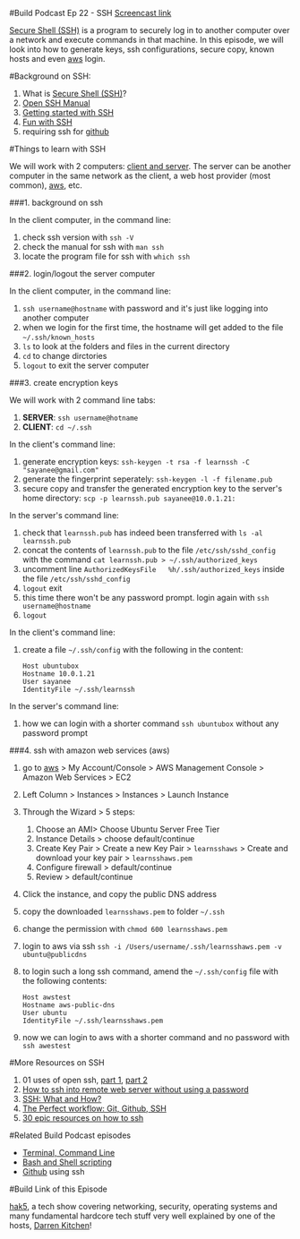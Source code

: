 #Build Podcast Ep 22 - SSH
[Screencast link](http://build-podcast.com/ssh/)

[Secure Shell (SSH)](http://www.openssh.com/) is a program to securely log in to another computer over a network and execute commands in that machine. In this episode, we will look into how to generate keys, ssh configurations, secure copy, known hosts and even [aws](http://aws.amazon.com/) login. 

#Background on SSH:

1. What is [Secure Shell (SSH)](http://en.wikipedia.org/wiki/Secure_Shell)?
1. [Open SSH Manual](http://www.openssh.com/manual.html)
1. [Getting started with SSH](http://kimmo.suominen.com/docs/ssh/)
1. [Fun with SSH](https://www.msu.edu/~nixonjos/ssh.html)
2. requiring ssh for [github](https://help.github.com/articles/generating-ssh-keys)

#Things to learn with SSH

We will work with 2 computers: [client and server](http://en.wikipedia.org/wiki/Client%E2%80%93server_model). The server can be another computer in the same network as the client, a web host provider (most common), [aws](http://aws.amazon.com/), etc.

###1. background on ssh

In the client computer, in the command line:

1. check ssh version with `ssh -V`
2. check the manual for ssh with `man ssh`
3. locate the program file for ssh with `which ssh`


###2. login/logout the server computer

In the client computer, in the command line:

1. `ssh username@hostname` with password and it's just like logging into another computer
2. when we login for the first time, the hostname will get added to the file `~/.ssh/known_hosts`
2. `ls` to look at the folders and files in the current directory
3. `cd` to change dirctories
4. `logout` to exit the server computer

###3. create encryption keys

We will work with 2 command line tabs:

1. **SERVER**: `ssh username@hotname`
2. **CLIENT**: `cd ~/.ssh`

In the client's command line:

1. generate encryption keys: `ssh-keygen -t rsa -f learnssh -C "sayanee@gmail.com"`
3. generate the fingerprint seperately: `ssh-keygen -l -f filename.pub`
3. secure copy and transfer the generated encryption key to the server's home directory: `scp -p learnssh.pub sayanee@10.0.1.21:`

In the server's command line:

1. check that `learnssh.pub` has indeed been transferred with `ls -al learnssh.pub`
2. concat the contents of `learnssh.pub` to the file `/etc/ssh/sshd_config` with the command `cat learnssh.pub > ~/.ssh/authorized_keys`
2. uncomment line `AuthorizedKeysFile	%h/.ssh/authorized_keys` inside the file `/etc/ssh/sshd_config` 
3. `logout` exit 
4. this time there won't be any password prompt. login again with `ssh username@hostname`
4. `logout`

In the client's command line:

1. create a file `~/.ssh/config` with the following in the content:

    ```
    Host ubuntubox
    Hostname 10.0.1.21
    User sayanee
    IdentityFile ~/.ssh/learnssh
    ```
In the server's command line:

1. how we can login with a shorter command `ssh ubuntubox` without any password prompt

###4. ssh with amazon web services (aws)

1. go to [aws](http://aws.amazon.com/) > My Account/Console > AWS Management Console > Amazon Web Services > EC2
2. Left Column > Instances > Instances > Launch Instance
3. Through the Wizard > 5 steps:
    1. Choose an AMI> Choose Ubuntu Server Free Tier
    2. Instance Details > choose default/continue
    3. Create Key Pair > Create a new Key Pair > `learnsshaws` > Create and download your key pair > `learnsshaws.pem`
    4. Configure firewall > default/continue
    5. Review > default/continue
4. Click the instance, and copy the public DNS address
5. copy the downloaded `learnsshaws.pem` to folder `~/.ssh`
6. change the permission with `chmod 600 learnsshaws.pem`
7. login to aws via ssh `ssh -i /Users/username/.ssh/learnsshaws.pem -v ubuntu@publicdns`
8. to login such a long ssh command, amend the `~/.ssh/config` file with the following contents:

    ```
    Host awstest
    Hostname aws-public-dns
    User ubuntu
    IdentityFile ~/.ssh/learnsshaws.pem
    ```
9. now we can login to aws with a shorter command and no password with `ssh awestest`

#More Resources on SSH
1. 01 uses of open ssh, [part 1](http://www.linuxjournal.com/article/4412?page=0,0), [part 2](http://www.linuxjournal.com/article/4413)
1. [How to ssh into remote web server without using a password](http://apple.stackexchange.com/questions/48685/how-to-ssh-to-remote-web-server-without-using-a-password)
1. [SSH: What and How?](http://net.tutsplus.com/tutorials/tools-and-tips/ssh-what-and-how/)
1. [The Perfect workflow: Git, Github, SSH](http://net.tutsplus.com/tutorials/other/the-perfect-workflow-with-git-github-and-ssh/)
2. [30 epic resources on how to ssh](http://www.andysowards.com/blog/2012/30-epic-resources-on-how-to-ssh/)

#Related Build Podcast episodes

- [Terminal, Command Line](http://build-podcast.com/terminal/) 
- [Bash and Shell scripting](http://build-podcast.com/bash/)
- [Github](http://build-podcast.com/github/) using ssh

#Build Link of this Episode

[hak5](http://hak5.org/), a tech show covering networking, security, operating systems and many fundamental hardcore tech stuff very well explained by one of the hosts, [Darren Kitchen](http://twitter.com/hak5darren)!